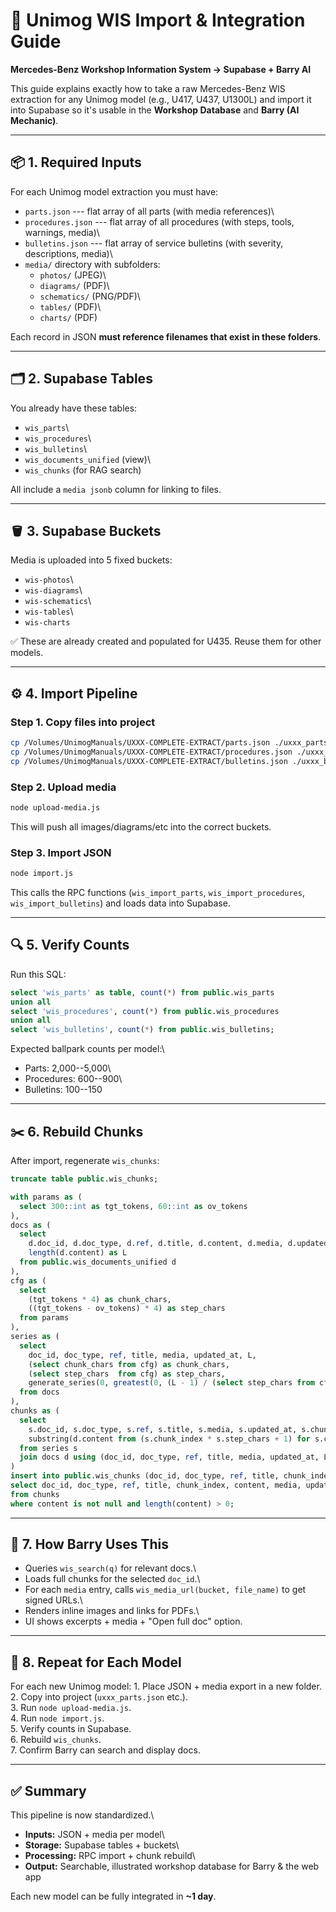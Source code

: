 # 🚚 Unimog WIS Import & Integration Guide

**Mercedes-Benz Workshop Information System → Supabase + Barry AI**

This guide explains exactly how to take a raw Mercedes-Benz WIS
extraction for any Unimog model (e.g., U417, U437, U1300L) and import it
into Supabase so it's usable in the **Workshop Database** and **Barry
(AI Mechanic)**.

------------------------------------------------------------------------

## 📦 1. Required Inputs

For each Unimog model extraction you must have:

-   `parts.json` --- flat array of all parts (with media references)\
-   `procedures.json` --- flat array of all procedures (with steps,
    tools, warnings, media)\
-   `bulletins.json` --- flat array of service bulletins (with severity,
    descriptions, media)\
-   `media/` directory with subfolders:
    -   `photos/` (JPEG)\
    -   `diagrams/` (PDF)\
    -   `schematics/` (PNG/PDF)\
    -   `tables/` (PDF)\
    -   `charts/` (PDF)

Each record in JSON **must reference filenames that exist in these
folders**.

------------------------------------------------------------------------

## 🗂 2. Supabase Tables

You already have these tables:

-   `wis_parts`\
-   `wis_procedures`\
-   `wis_bulletins`\
-   `wis_documents_unified` (view)\
-   `wis_chunks` (for RAG search)

All include a `media jsonb` column for linking to files.

------------------------------------------------------------------------

## 🪣 3. Supabase Buckets

Media is uploaded into 5 fixed buckets:

-   `wis-photos`\
-   `wis-diagrams`\
-   `wis-schematics`\
-   `wis-tables`\
-   `wis-charts`

✅ These are already created and populated for U435. Reuse them for
other models.

------------------------------------------------------------------------

## ⚙️ 4. Import Pipeline

### Step 1. Copy files into project

``` bash
cp /Volumes/UnimogManuals/UXXX-COMPLETE-EXTRACT/parts.json ./uxxx_parts.json
cp /Volumes/UnimogManuals/UXXX-COMPLETE-EXTRACT/procedures.json ./uxxx_procedures.json
cp /Volumes/UnimogManuals/UXXX-COMPLETE-EXTRACT/bulletins.json ./uxxx_bulletins.json
```

### Step 2. Upload media

``` bash
node upload-media.js
```

This will push all images/diagrams/etc into the correct buckets.

### Step 3. Import JSON

``` bash
node import.js
```

This calls the RPC functions (`wis_import_parts`,
`wis_import_procedures`, `wis_import_bulletins`) and loads data into
Supabase.

------------------------------------------------------------------------

## 🔍 5. Verify Counts

Run this SQL:

``` sql
select 'wis_parts' as table, count(*) from public.wis_parts
union all
select 'wis_procedures', count(*) from public.wis_procedures
union all
select 'wis_bulletins', count(*) from public.wis_bulletins;
```

Expected ballpark counts per model:\
- Parts: 2,000--5,000\
- Procedures: 600--900\
- Bulletins: 100--150

------------------------------------------------------------------------

## ✂️ 6. Rebuild Chunks

After import, regenerate `wis_chunks`:

``` sql
truncate table public.wis_chunks;

with params as (
  select 300::int as tgt_tokens, 60::int as ov_tokens
),
docs as (
  select
    d.doc_id, d.doc_type, d.ref, d.title, d.content, d.media, d.updated_at,
    length(d.content) as L
  from public.wis_documents_unified d
),
cfg as (
  select
    (tgt_tokens * 4) as chunk_chars,
    ((tgt_tokens - ov_tokens) * 4) as step_chars
  from params
),
series as (
  select
    doc_id, doc_type, ref, title, media, updated_at, L,
    (select chunk_chars from cfg) as chunk_chars,
    (select step_chars  from cfg) as step_chars,
    generate_series(0, greatest(0, (L - 1) / (select step_chars from cfg))) as chunk_index
  from docs
),
chunks as (
  select
    s.doc_id, s.doc_type, s.ref, s.title, s.media, s.updated_at, s.chunk_index,
    substring(d.content from (s.chunk_index * s.step_chars + 1) for s.chunk_chars) as content
  from series s
  join docs d using (doc_id, doc_type, ref, title, media, updated_at, L)
)
insert into public.wis_chunks (doc_id, doc_type, ref, title, chunk_index, content, media, updated_at)
select doc_id, doc_type, ref, title, chunk_index, content, media, updated_at
from chunks
where content is not null and length(content) > 0;
```

------------------------------------------------------------------------

## 🤖 7. How Barry Uses This

-   Queries `wis_search(q)` for relevant docs.\
-   Loads full chunks for the selected `doc_id`.\
-   For each `media` entry, calls `wis_media_url(bucket, file_name)` to
    get signed URLs.\
-   Renders inline images and links for PDFs.\
-   UI shows excerpts + media + "Open full doc" option.

------------------------------------------------------------------------

## 🔁 8. Repeat for Each Model

For each new Unimog model: 1. Place JSON + media export in a new
folder.\
2. Copy into project (`uxxx_parts.json` etc.).\
3. Run `node upload-media.js`.\
4. Run `node import.js`.\
5. Verify counts in Supabase.\
6. Rebuild `wis_chunks`.\
7. Confirm Barry can search and display docs.

------------------------------------------------------------------------

## ✅ Summary

This pipeline is now standardized.\
- **Inputs:** JSON + media per model\
- **Storage:** Supabase tables + buckets\
- **Processing:** RPC import + chunk rebuild\
- **Output:** Searchable, illustrated workshop database for Barry & the
web app

Each new model can be fully integrated in **\~1 day**.
